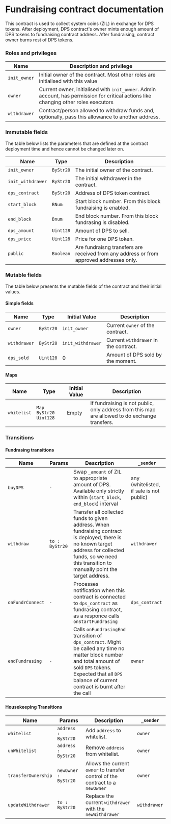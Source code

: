 # Fundraising contract documentation

This contract is used to collect system coins (ZIL) in exchange for DPS tokens.
After deployment, DPS contract's owner mints enough amount of DPS tokens to fundraising contract address.
After fundraising, contract owner burns rest of DPS tokens.

### Roles and privileges

| Name | Description and privilege |
|--|--|
| `init_owner`      | Initial owner of the contract. Most other roles are initialised with this value |
| `owner`           | Current owner, initialised with `init_owner`. Admin account, has permission for critical actions like changing other roles executors |
| `withdrawer`      | Contract/person allowed to withdraw funds and, optionally, pass this allowance to another address. |

### Immutable fields

The table below lists the parameters that are defined at the contract deployment time and hence cannot be changed later on.

| Name | Type | Description |
|--|--|--|
|`init_owner`   | `ByStr20` | The initial owner of the contract. |
|`init_withdrawer`|`ByStr20`| The initial withdrawer in the contract. |
|`dps_contract` | `ByStr20` | Address of DPS token contract. |
|`start_block`  | `BNum`    | Start block number. From this block fundraising is enabled. |
|`end_block`    | `Bnum`    | End block number. From this block fundrasing is disabled. |
|`dps_amount`   | `Uint128` | Amount of DPS to sell. |
|`dps_price`    | `Uint128` | Price for one DPS token. |
|`public`       | `Boolean` | Are fundraisng transfers are received from any address or from approved addresses only. |

### Mutable fields

The table below presents the mutable fields of the contract and their initial values.

#### Simple fields

| Name | Type | Initial Value |Description |
|--|--|--|--|
|`owner`        | `ByStr20` | `init_owner`  | Current `owner` of the contract. |
|`withdrawer`   | `ByStr20` | `init_withdrawer` | Current `withdrawer` in the contract. |
|`dps_sold`     | `Uint128` | 0             | Amount of DPS sold by the moment. |

#### Maps

| Name | Type | Initial Value |Description |
|--|--|--|--|
|`whitelist`          | `Map ByStr20 Uint128` | Empty | If fundraising is not public, only address from this map are allowed to do exchange transfers. |

### Transitions

#### Fundrasing transitions

| Name | Params | Description | `_sender` |
|--|--|--|--|
|`buyDPS`| `-` | Swap `_amount` of ZIL to appropriate amount of DPS. Available only strictly within (`start_block`, `end_block`) interval | any (whitelisted, if sale is not public)|
|`withdraw`| `to : ByStr20` | Transfer all collected funds to given address. When fundraising contract is deployed, there is no known target address for collected funds, so we need this transition to manually point the target address. | `withdrawer` |
|`onFundrConnect`|`-`|Processes notification when this contract is connected to `dps_contract` as fundrasing contract, as a responce calls `onStartFundrasing` | `dps_contract` |
| `endFundrasing` | `-` | Calls `onFundrasingEnd` transition of `dps_contract`. Might be called any time no matter block number and total amount of sold `DPS` tokens. Expected that all `DPS` balance of current contract is burnt after the call  | `owner` |

#### Housekeeping Transitions

| Name | Params | Description | `_sender` |
|--|--|--|--|
|`whitelist`| `address : ByStr20` | Add `address` to whitelist. |`owner` |
|`unWhitelist`| `address : ByStr20` | Remove `address` from whitelist.| `owner` |
|`transferOwnership`|`newOwner : ByStr20`|Allows the current `owner` to transfer control of the contract to a `newOwner` | `owner`|
|`updateWithdrawer`| `to : ByStr20` | Replace the current `withdrawer` with the `newWithdrawer`| `withdrawer`|

